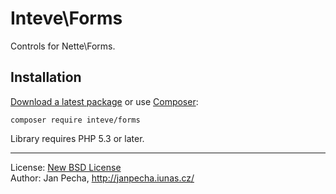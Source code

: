 Inteve\Forms
============

Controls for Nette\Forms.


Installation
------------

[Download a latest package](https://github.com/inteve/forms/releases) or use [Composer](http://getcomposer.org/):

```
composer require inteve/forms
```

Library requires PHP 5.3 or later.

------------------------------

License: [New BSD License](license.md)
<br>Author: Jan Pecha, http://janpecha.iunas.cz/
